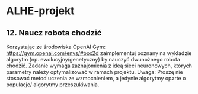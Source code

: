 # ALHE-projekt

## 12. Naucz robota chodzić
Korzystając ze środowiska OpenAI Gym: https://gym.openai.com/envs/#box2d zaimplementuj poznany na wykładzie algorytm (np. ewolucyjny/genetyczny) by nauczyć dwunożnego robota chodzić. Zadanie wymaga zaznajomienia z ideą sieci neuronowych, których parametry należy optymalizować w ramach projektu. Uwaga: Proszę nie stosować metod uczenia ze wzmocnieniem, a jedynie algorytmy oparte o populacje/ algorytmy przeszukiwania.
